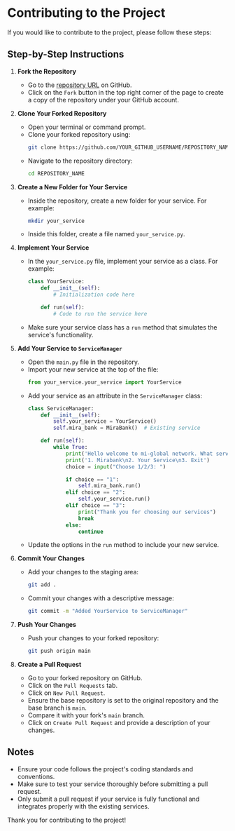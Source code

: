 # Contributing to the Project

If you would like to contribute to the project, please follow these steps:

## Step-by-Step Instructions

1. **Fork the Repository**
   - Go to the [repository URL](YOUR_REPOSITORY_URL_HERE) on GitHub.
   - Click on the `Fork` button in the top right corner of the page to create a copy of the repository under your GitHub account.

2. **Clone Your Forked Repository**
   - Open your terminal or command prompt.
   - Clone your forked repository using:
     ```bash
     git clone https://github.com/YOUR_GITHUB_USERNAME/REPOSITORY_NAME.git
     ```
   - Navigate to the repository directory:
     ```bash
     cd REPOSITORY_NAME
     ```

3. **Create a New Folder for Your Service**
   - Inside the repository, create a new folder for your service. For example:
     ```bash
     mkdir your_service
     ```
   - Inside this folder, create a file named `your_service.py`.

4. **Implement Your Service**
   - In the `your_service.py` file, implement your service as a class. For example:
     ```python
     class YourService:
         def __init__(self):
             # Initialization code here

         def run(self):
             # Code to run the service here
     ```
   - Make sure your service class has a `run` method that simulates the service's functionality.

5. **Add Your Service to `ServiceManager`**
   - Open the `main.py` file in the repository.
   - Import your new service at the top of the file:
     ```python
     from your_service.your_service import YourService
     ```
   - Add your service as an attribute in the `ServiceManager` class:
     ```python
     class ServiceManager:
         def __init__(self):
             self.your_service = YourService()
             self.mira_bank = MiraBank()  # Existing service

         def run(self):
             while True:
                 print('Hello welcome to mi-global network. What service do you like to use?')
                 print('1. Mirabank\n2. Your Service\n3. Exit')
                 choice = input("Choose 1/2/3: ")

                 if choice == "1":
                     self.mira_bank.run()
                 elif choice == "2":
                     self.your_service.run()
                 elif choice == "3":
                     print("Thank you for choosing our services")
                     break
                 else:
                     continue
     ```
   - Update the options in the `run` method to include your new service.

6. **Commit Your Changes**
   - Add your changes to the staging area:
     ```bash
     git add .
     ```
   - Commit your changes with a descriptive message:
     ```bash
     git commit -m "Added YourService to ServiceManager"
     ```

7. **Push Your Changes**
   - Push your changes to your forked repository:
     ```bash
     git push origin main
     ```

8. **Create a Pull Request**
   - Go to your forked repository on GitHub.
   - Click on the `Pull Requests` tab.
   - Click on `New Pull Request`.
   - Ensure the base repository is set to the original repository and the base branch is `main`.
   - Compare it with your fork's `main` branch.
   - Click on `Create Pull Request` and provide a description of your changes.

## Notes
- Ensure your code follows the project's coding standards and conventions.
- Make sure to test your service thoroughly before submitting a pull request.
- Only submit a pull request if your service is fully functional and integrates properly with the existing services.

Thank you for contributing to the project!
